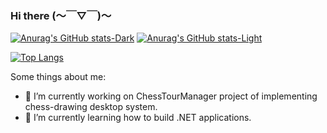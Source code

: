 ### Hi there (～￣▽￣)～

[![Anurag's GitHub stats-Dark](https://github-readme-stats.vercel.app/api?username=aleksandernekr&count_private=true&show_icons=true&theme=dark#gh-dark-mode-only)](https://github.com/anuraghazra/github-readme-stats#gh-dark-mode-only)
[![Anurag's GitHub stats-Light](https://github-readme-stats.vercel.app/api?username=aleksandernekr&count_private=true&show_icons=true&theme=default#gh-light-mode-only)](https://github.com/anuraghazra/github-readme-stats#gh-light-mode-only)

[![Top Langs](https://github-readme-stats.vercel.app/api/top-langs/?username=anuraghazra)](https://github.com/anuraghazra/github-readme-stats)

Some things about me:

- 🔭 I’m currently working on ChessTourManager project of implementing chess-drawing desktop system.
- 🌱 I’m currently learning how to build .NET applications.
